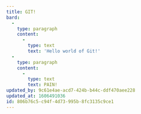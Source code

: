 ```yaml
---
title: GIT!
bard:
  -
    type: paragraph
    content:
      -
        type: text
        text: 'Hello world of Git!'
  -
    type: paragraph
    content:
      -
        type: text
        text: PAIN!
updated_by: 9c61e4ae-acd7-424b-b44c-ddf470aee228
updated_at: 1606491036
id: 806b76c5-c94f-4d73-995b-8fc3135c9ce1
---
```

